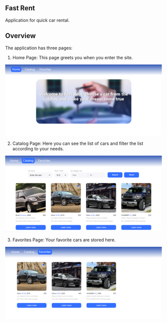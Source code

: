 ## Fast Rent

Application for quick car rental.

## Overview

The application has three pages:

1. Home Page: This page greets you when you enter the site.

![Home Page](./public/home-page.PNG)

2. Catalog Page: Here you can see the list of cars and filter the list according
   to your needs.

![Catalog Page](./public/catalog-page.PNG)

3. Favorites Page: Your favorite cars are stored here.

![Favorites Page](./public/favorites-page.PNG)
